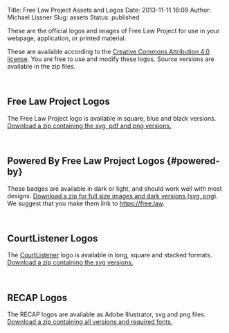 Title: Free Law Project Assets and Logos
Date: 2013-11-11 16:09
Author: Michael Lissner
Slug: assets
Status: published

These are the official logos and images of Free Law Project for use in
your webpage, application, or printed material.

These are available according to the [Creative Commons Attribution 4.0 license][by]. You are free to use and modify these logos. Source versions are available in the zip files.

 

Free Law Project Logos
----------------------

The Free Law Project logo is available in square, blue and black
versions. [Download a zip containing the svg, pdf and png
versions.]({static}/zip/flp-logos.zip)

 

Powered By Free Law Project Logos {#powered-by}
---------------------------------

These badges are available in dark or light, and should work well with
most designs. [Download a zip for full size images and dark versions
(svg,
png)]({static}/zip/Powered-By1.zip).
We suggest that you make them link to https://free.law.

 

CourtListener Logos
-------------------

The [CourtListener](https://www.courtlistener.com/) logo is available in
long, square and stacked formats. [Download a zip containing the svg
versions.]({static}/zip/CourtListener.zip)

 

RECAP Logos
-----------

The RECAP logos are available as Adobe Illustrator, svg and png files.
[Download a zip containing all versions and required
fonts.]({static}/zip/RECAP.zip)


[by]: https://creativecommons.org/licenses/by/4.0/
